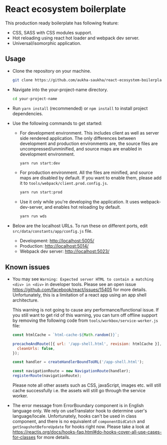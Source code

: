 # React ecosystem boilerplate

This production ready boilerplate has following feature:

- CSS, SASS with CSS modules support.
- Hot reloading using react hot loader and webpack dev server.
- Universal/isomorphic application.

## Usage

- Clone the repository on your machine.

  ```bash
  git clone https://github.com/aukha-saukha/react-ecosystem-boilerplate.git your-project-name
  ```

- Navigate into the your-project-name directory.

  ```bash
  cd your-project-name
  ```

- Run `yarn install` (recommended) or `npm install` to install project dependencies.

- Use the following commands to get started:

  - For development environment. This includes client as well as server side rendered application. The only differences between development and production environments are, the source files are uncompressed/unminified, and source maps are enabled in development environment.

    ```bash
    yarn run start:dev
    ```

  - For production environment. All the files are minified, and source maps are disabled by default. If you want to enable them, please add it to `tools/webpack/client.prod.config.js`.

    ```bash
    yarn run start:prod
    ```

  - Use it only while you're developing the application. It uses webpack-dev-server, and enables hot reloading by default.

    ```bash
    yarn run wds
    ```

- Below are the localhost URLs. To run these on different ports, edit `src/data/constants/app/config.js` file.
  - Development: <http://localhost:5005/>
  - Production: <http://localhost:5014/>
  - Webpack dev server: <http://localhost:5023/>

## Known issues

- You may see `Warning: Expected server HTML to contain a matching <div> in <div>` in developer tools. Please see an open issue https://github.com/facebook/react/issues/15405 for more details. Unfortunately, this is a limitation of a react app using an app shell architecture.

  This warning is not going to cause any performance/functional issue. If you still want to get rid of this warning, you can turn off offline support by removing the following code from `tools/workbox/service-worker.js` file:

  ```javascript
  const htmlCache = `html-cache-${Math.random()}`;

  precacheAndRoute([{ url: '/app-shell.html', revision: htmlCache }], {
    cleanUrls: false,
  });

  const handler = createHandlerBoundToURL('/app-shell.html');

  const navigationRoute = new NavigationRoute(handler);
  registerRoute(navigationRoute);
  ```

  Please note all other assets such as CSS, javaScript, images etc. will still cache successfully i.e. the assets will still go through the service worker.

- The error message from ErrorBoundary component is in English language only. We rely on useTranslator hook to determine user's language/locale. Unfortunately, hooks can't be used in class component, and there is no equivalent of `componentDidCatch` and `getSnapshotBeforeUpdate` for hooks right now. Please take a look at https://reactjs.org/docs/hooks-faq.html#do-hooks-cover-all-use-cases-for-classes for more details.
